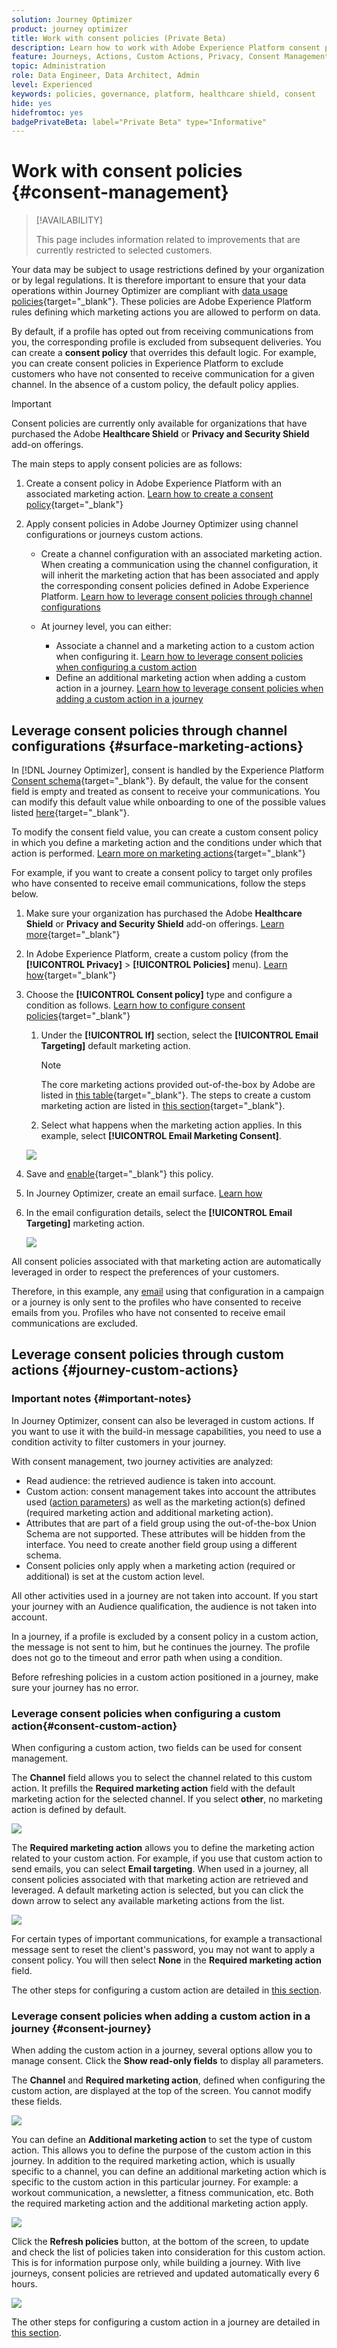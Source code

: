```yaml
---
solution: Journey Optimizer
product: journey optimizer
title: Work with consent policies (Private Beta)
description: Learn how to work with Adobe Experience Platform consent policies
feature: Journeys, Actions, Custom Actions, Privacy, Consent Management
topic: Administration
role: Data Engineer, Data Architect, Admin
level: Experienced
keywords: policies, governance, platform, healthcare shield, consent
hide: yes
hidefromtoc: yes
badgePrivateBeta: label="Private Beta" type="Informative"
---
```

# Work with consent policies {#consent-management}

>[!AVAILABILITY]
>
>This page includes information related to improvements that are currently restricted to selected customers.

Your data may be subject to usage restrictions defined by your organization or by legal regulations. It is therefore important to ensure that your data operations within Journey Optimizer are compliant with [data usage policies](https://experienceleague.adobe.com/docs/experience-platform/data-governance/policies/overview.html){target="_blank"}. These policies are Adobe Experience Platform rules defining which marketing actions you are allowed to perform on data.

By default, if a profile has opted out from receiving communications from you, the corresponding profile is excluded from subsequent deliveries. You can create a **consent policy** that overrides this default logic. For example, you can create consent policies in Experience Platform to exclude customers who have not consented to receive communication for a given channel. In the absence of a custom policy, the default policy applies.

>[!IMPORTANT]
>
>Consent policies are currently only available for organizations that have purchased the Adobe **Healthcare Shield** or **Privacy and Security Shield** add-on offerings.

The main steps to apply consent policies are as follows:

1. Create a consent policy in Adobe Experience Platform with an associated marketing action. [Learn how to create a consent policy](https://experienceleague.adobe.com/docs/experience-platform/data-governance/policies/user-guide.html#consent-policy){target="_blank"} 

2. Apply consent policies in Adobe Journey Optimizer using channel configurations or journeys  custom actions.

    * Create a channel configuration with an associated marketing action. When creating a communication using the channel configuration, it will inherit the marketing action that has been associated and apply the corresponding consent policies defined in Adobe Experience Platform. [Learn how to leverage consent policies through channel configurations](#surface-marketing-actions)

    * At journey level, you can either:

        * Associate a channel and a marketing action to a custom action when configuring it. [Learn how to leverage consent policies when configuring a custom action](#consent-custom-action)
        * Define an additional marketing action when adding a custom action in a journey. [Learn how to leverage consent policies when adding a custom action in a journey](#consent-journey)

## Leverage consent policies through channel configurations {#surface-marketing-actions}

In [!DNL Journey Optimizer], consent is handled by the Experience Platform [Consent schema](https://experienceleague.adobe.com/docs/experience-platform/xdm/field-groups/profile/consents.html){target="_blank"}. By default, the value for the consent field is empty and treated as consent to receive your communications. You can modify this default value while onboarding to one of the possible values listed [here](https://experienceleague.adobe.com/docs/experience-platform/xdm/data-types/consents.html#choice-values){target="_blank"}.

To modify the consent field value, you can create a custom consent policy in which you define a marketing action and the conditions under which that action is performed. [Learn more on marketing actions](https://experienceleague.adobe.com/docs/experience-platform/data-governance/policies/overview.html#marketing-actions){target="_blank"}

For example, if you want to create a consent policy to target only profiles who have consented to receive email communications, follow the steps below.

1. Make sure your organization has purchased the Adobe **Healthcare Shield** or **Privacy and Security Shield** add-on offerings. [Learn more](https://experienceleague.adobe.com/docs/events/customer-data-management-voices-recordings/governance/healthcare-shield.html){target="_blank"}

1. In Adobe Experience Platform, create a custom policy (from the **[!UICONTROL Privacy]** > **[!UICONTROL Policies]** menu). [Learn how](https://experienceleague.adobe.com/docs/experience-platform/data-governance/policies/user-guide.html#create-policy){target="_blank"}

    <!--![](assets/consent-policy-create.png)-->

1. Choose the **[!UICONTROL Consent policy]** type and configure a condition as follows. [Learn how to configure consent policies](https://experienceleague.adobe.com/docs/experience-platform/data-governance/policies/user-guide.html#consent-policy){target="_blank"}

    1. Under the **[!UICONTROL If]** section, select the **[!UICONTROL Email Targeting]** default marketing action.

        <!--![](assets/consent-policy-marketing-action.png)-->

        >[!NOTE]
        >
        >The core marketing actions provided out-of-the-box by Adobe are listed in [this table](https://experienceleague.adobe.com/docs/experience-platform/data-governance/policies/overview.html?lang=en#core-actions){target="_blank"}. The steps to create a custom marketing action are listed in [this section](https://experienceleague.adobe.com/docs/experience-platform/data-governance/policies/user-guide.html#create-marketing-action){target="_blank"}.

    1. Select what happens when the marketing action applies. In this example, select **[!UICONTROL Email Marketing Consent]**.

    ![](assets/consent-policy-then.png)

1. Save and [enable](https://experienceleague.adobe.com/docs/experience-platform/data-governance/policies/user-guide.html#enable){target="_blank"} this policy.

1. In Journey Optimizer, create an email surface. [Learn how](../configuration/channel-surfaces.md#create-channel-surface)

1. In the email configuration details, select the **[!UICONTROL Email Targeting]** marketing action.

    ![](assets/surface-marketing-action.png)

All consent policies associated with that marketing action are automatically leveraged in order to respect the preferences of your customers.

Therefore, in this example, any [email](../email/create-email.md) using that configuration in a campaign or a journey is only sent to the profiles who have consented to receive emails from you. Profiles who have not consented to receive email communications are excluded.

## Leverage consent policies through custom actions {#journey-custom-actions}

### Important notes {#important-notes}

In Journey Optimizer, consent can also be leveraged in custom actions. If you want to use it with the build-in message capabilities, you need to use a condition activity to filter customers in your journey.

With consent management, two journey activities are analyzed: 

* Read audience: the retrieved audience is taken into account.
* Custom action: consent management takes into account the attributes used ([action parameters](../action/about-custom-action-configuration.md#define-the-message-parameters)) as well as the  marketing action(s) defined (required marketing action and additional marketing action).
* Attributes that are part of a field group using the out-of-the-box Union Schema are not supported. These attributes will be hidden from the interface. You need to create another field group using a different schema.
* Consent policies only apply when a marketing action (required or additional) is set at the custom action level. 

All other activities used in a journey are not taken into account. If you start your journey with an Audience qualification, the audience is not taken into account.

In a journey, if a profile is excluded by a consent policy in a custom action, the message is not sent to him, but he continues the journey. The profile does not go to the timeout and error path when using a condition.

Before refreshing policies in a custom action positioned in a journey, make sure your journey has no error. 

<!--
There are two types of latency regarding the use of consent policies:

* **User latency**: the delay from the time a profile changes a consent settings to the moment it is applied in Experience Platform. This can take up to 48h. 
* **Consent policy latency**: the delay from the time a consent policy is created or updated to the moment it is applied. This can take up to 6 hours
-->

### Leverage consent policies when configuring a custom action{#consent-custom-action}

When configuring a custom action, two fields can be used for consent management.

The **Channel** field allows you to select the channel related to this custom action. It prefills the **Required marketing action** field with the default marketing action for the selected channel. If you select **other**, no marketing action is defined by default. 

![](assets/consent1.png)

The **Required marketing action** allows you to define the marketing action related to your custom action. For example, if you use that custom action to send emails, you can select **Email targeting**. When used in a journey, all consent policies associated with that marketing action are retrieved and leveraged. A default marketing action is selected, but you can click the down arrow to select any available marketing actions from the list.

![](assets/consent2.png)

For certain types of important communications, for example a transactional message sent to reset the client's password, you may not want to apply a consent policy. You will then select **None** in the **Required marketing action** field.

The other steps for configuring a custom action are detailed in [this section](../action/about-custom-action-configuration.md#consent-management).  

### Leverage consent policies when adding a custom action in a journey {#consent-journey}

When adding the custom action in a journey, several options allow you to manage consent. Click the **Show read-only fields** to display all parameters.

The **Channel** and **Required marketing action**, defined when configuring the custom action, are displayed at the top of the screen. You cannot modify these fields. 

![](assets/consent4.png)

You can define an **Additional marketing action** to set the type of custom action. This allows you to define the purpose of the custom action in this journey. In addition to the required marketing action, which is usually specific to a channel, you can define an additional marketing action which is specific to the custom action in this particular journey. For example: a workout communication, a newsletter, a fitness communication, etc. Both the required marketing action and the additional marketing action apply.

![](assets/consent3.png)

Click the **Refresh policies** button, at the bottom of the screen, to update and check the list of policies taken into consideration for this custom action. This is for information purpose only, while building a journey. With live journeys, consent policies are retrieved and updated automatically every 6 hours.

![](assets/consent5.png)

<!--
The following data is taken into account for consent:

* marketing actions and additional marketing actions defined in the custom action
* action parameters defined in the custom action, see this [section](../action/about-custom-action-configuration.md#define-the-message-parameters) 
* attributes used as criteria in a segment when the journey starts with a Read segment, see this [section](../building-journeys/read-audience.md) 

>[!NOTE]
>
>Please note that there can be a latency when updating the list of policies applied, refer to this [this section](../action/consent.md#important-notes).
-->

The other steps for configuring a custom action in a journey are detailed in [this section](../building-journeys/using-custom-actions.md).
